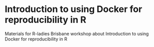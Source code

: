 
<!-- README.md is generated from README.Rmd. Please edit that file -->

# Introduction to using Docker for reproducibility in R

<!-- badges: start -->
<!-- badges: end -->

Materials for R-ladies Brisbane workshop about Introduction to using
Docker for reproducibility in R
